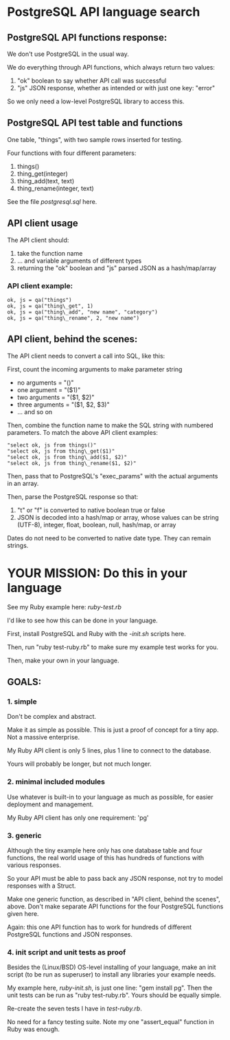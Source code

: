 # PostgreSQL API language search


## PostgreSQL API functions response:

We don't use PostgreSQL in the usual way.

We do everything through API functions, which always return two values:

1. "ok" boolean to say whether API call was successful
2. "js" JSON response, whether as intended or with just one key: "error"

So we only need a low-level PostgreSQL library to access this.


## PostgreSQL API test table and functions

One table, "things", with two sample rows inserted for testing.

Four functions with four different parameters:

1. things()
2. thing\_get(integer)
3. thing\_add(text, text)
4. thing\_rename(integer, text)

See the file *postgresql.sql* here.


## API client usage

The API client should:

1. take the function name
2. … and variable arguments of different types
3. returning the "ok" boolean and "js" parsed JSON as a hash/map/array

### API client example:

````
ok, js = qa("things")
ok, js = qa("thing\_get", 1)
ok, js = qa("thing\_add", "new name", "category")
ok, js = qa("thing\_rename", 2, "new name")
````


## API client, behind the scenes:

The API client needs to convert a call into SQL, like this:

First, count the incoming arguments to make parameter string

* no arguments = "()"
* one argument = "($1)"
* two arguments = "($1, $2)"
* three arguments = "($1, $2, $3)"
* … and so on

Then, combine the function name to make the SQL string with numbered parameters.  To match the above API client examples:

````
"select ok, js from things()"
"select ok, js from thing\_get($1)"
"select ok, js from thing\_add($1, $2)"
"select ok, js from thing\_rename($1, $2)"
````

Then, pass that to PostgreSQL's "exec_params" with the actual arguments in an array.

Then, parse the PostgreSQL response so that:

1. "t" or "f" is converted to native boolean true or false
2. JSON is decoded into a hash/map or array, whose values can be string (UTF-8), integer, float, boolean, null, hash/map, or array

Dates do not need to be converted to native date type. They can remain strings.


# YOUR MISSION: Do this in your language

See my Ruby example here: *ruby-test.rb*

I'd like to see how this can be done in your language.

First, install PostgreSQL and Ruby with the *-init.sh* scripts here.

Then, run "ruby test-ruby.rb" to make sure my example test works for you.

Then, make your own in your language.


## GOALS:

### 1. simple

Don't be complex and abstract.

Make it as simple as possible.  This is just a proof of concept for a tiny app.  Not a massive enterprise.

My Ruby API client is only 5 lines, plus 1 line to connect to the database.

Yours will probably be longer, but not much longer.

### 2. minimal included modules

Use whatever is built-in to your language as much as possible, for easier deployment and management.

My Ruby API client has only one requirement: 'pg'

### 3. generic 

Although the tiny example here only has one database table and four functions, the real world usage of this has hundreds of functions with various responses.

So your API must be able to pass back any JSON response, not try to model responses with a Struct.

Make one generic function, as described in "API client, behind the scenes", above.  Don't make separate API functions for the four PostgreSQL functions given here.

Again: this one API function has to work for hundreds of different PostgreSQL functions and JSON responses.

### 4. init script and unit tests as proof

Besides the (Linux/BSD) OS-level installing of your language, make an init script (to be run as superuser) to install any libraries your example needs.

My example here, *ruby-init.sh*, is just one line: "gem install pg".
Then the unit tests can be run as "ruby test-ruby.rb". 
Yours should be equally simple.

Re-create the seven tests I have in *test-ruby.rb*.

No need for a fancy testing suite.  Note my one "assert_equal" function in Ruby was enough.

